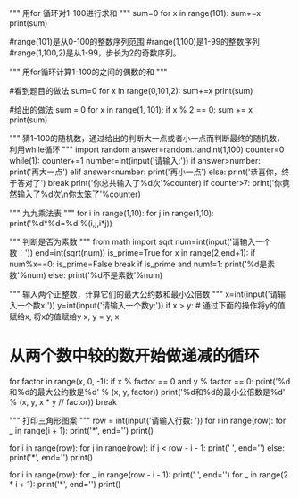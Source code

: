 """
用for 循环对1-100进行求和
"""
sum=0
for x in range(101):
    sum+=x
print(sum)

#range(101)是从0-100的整数序列范围
#range(1,100)是1-99的整数序列
#range(1,100,2)是从1-99，步长为2的奇数序列。


"""
用for循环计算1-100的之间的偶数的和
"""

#看到题目的做法
sum=0
for x in range(0,101,2):
    sum+=x
print(sum)

#给出的做法
sum = 0
for x in range(1, 101):
    if x % 2 == 0:
        sum += x
print(sum)

"""
猜1-100的随机数，通过给出的判断大一点或者小一点而判断最终的随机数，利用while循环
"""
import random
answer=random.randint(1,100)
counter=0
while(1):
    counter+=1
    number=int(input('请输入:'))
    if answer>number:
        print('再大一点')
    elif answer<number:
        print('再小一点')
    else:
        print('恭喜你，终于答对了')
        break
    print('你总共输入了%d次'%counter)
if counter>7:
    print('你竟然输入了%d次\n你太笨了'%counter)
    
"""
九九乘法表
"""
for i in range(1,10):
    for j in range(1,10):
        print('%d*%d=%d'%(i,j,i*j))
        
"""
判断是否为素数
"""
from math import sqrt
num=int(input('请输入一个数：'))
end=int(sqrt(num))
is_prime=True
for x in range(2,end+1):
    if num%x==0:
        is_prime=False
        break
if is_prime and num!=1:
    print('%d是素数'%num)
else:
    print('%d不是素数'%num)
    
    
    
"""
输入两个正整数，计算它们的最大公约数和最小公倍数
"""
x=int(input('请输入一个数x:'))
y=int(input('请输入一个数y:'))
if x > y:
    # 通过下面的操作将y的值赋给x, 将x的值赋给y
    x, y = y, x
# 从两个数中较的数开始做递减的循环
for factor in range(x, 0, -1):
    if x % factor == 0 and y % factor == 0:
        print('%d和%d的最大公约数是%d' % (x, y, factor))
        print('%d和%d的最小公倍数是%d' % (x, y, x * y // factor))
        break
        
"""
打印三角形图案
"""
row = int(input('请输入行数: '))
for i in range(row):
    for _ in range(i + 1):
        print('*', end='')
    print()


for i in range(row):
    for j in range(row):
        if j < row - i - 1:
            print(' ', end='')
        else:
            print('*', end='')
    print()

for i in range(row):
    for _ in range(row - i - 1):
        print(' ', end='')
    for _ in range(2 * i + 1):
        print('*', end='')
    print()
